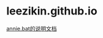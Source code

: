 # leezikin.github.io

[annie.bat的说明文档](https://github.com/leezikin/leezikin.github.io/blob/master/annie/readme.md)
